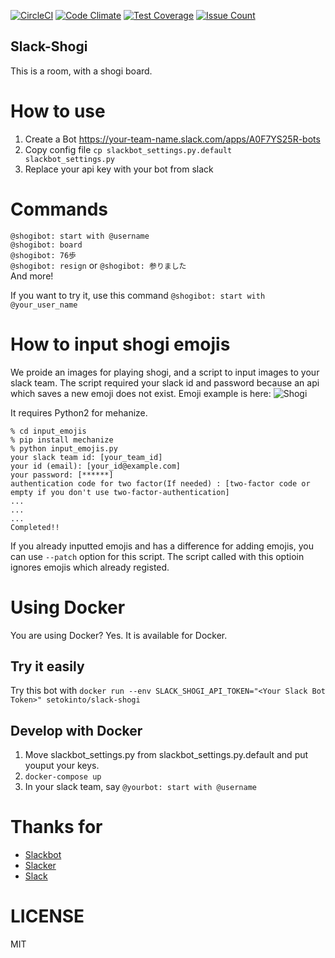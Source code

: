 [![CircleCI](https://circleci.com/gh/setokinto/slack-shogi.svg?style=svg)](https://circleci.com/gh/setokinto/slack-shogi)
[![Code Climate](https://codeclimate.com/github/setokinto/slack-shogi/badges/gpa.svg)](https://codeclimate.com/github/setokinto/slack-shogi)
[![Test Coverage](https://codeclimate.com/github/setokinto/slack-shogi/badges/coverage.svg)](https://codeclimate.com/github/setokinto/slack-shogi/coverage)
[![Issue Count](https://codeclimate.com/github/setokinto/slack-shogi/badges/issue_count.svg)](https://codeclimate.com/github/setokinto/slack-shogi)

Slack-Shogi
-----------
This is a room, with a shogi board.

# How to use
1. Create a Bot https://your-team-name.slack.com/apps/A0F7YS25R-bots
2. Copy config file `cp slackbot_settings.py.default slackbot_settings.py`
3. Replace your api key with your bot from slack

# Commands
`@shogibot: start with @username`  
`@shogibot: board`  
`@shogibot: 76歩`  
`@shogibot: resign` or `@shogibot: 参りました`  
And more!

If you want to try it, use this command `@shogibot: start with @your_user_name`

# How to input shogi emojis
We proide an images for playing shogi, and a script to input images to your slack team.
The script required your slack id and password because an api which saves a new emoji does not exist.
Emoji example is here:
![Shogi](https://raw.githubusercontent.com/setokinto/slack-shogi/master/input_emojis/images/example.png)

It requires Python2 for mehanize.
```
% cd input_emojis
% pip install mechanize
% python input_emojis.py
your slack team id: [your_team_id]
your id (email): [your_id@example.com]
your password: [******]
authentication code for two factor(If needed) : [two-factor code or empty if you don't use two-factor-authentication]
...
...
...
Completed!!
```

If you already inputted emojis and has a difference for adding emojis, you can use `--patch` option for this script. The script called with this optioin ignores emojis which already registed.

# Using Docker
You are using Docker? Yes. It is available for Docker.

## Try it easily
Try this bot with `docker run --env SLACK_SHOGI_API_TOKEN="<Your Slack Bot Token>" setokinto/slack-shogi`

## Develop with Docker
1. Move slackbot_settings.py from slackbot_settings.py.default and put youput your keys.
2. `docker-compose up`
3. In your slack team, say `@yourbot: start with @username`

# Thanks for
- [Slackbot](https://github.com/lins05/slackbot)
- [Slacker](https://github.com/os/slacker)
- [Slack](https://slack.com)

# LICENSE
MIT

